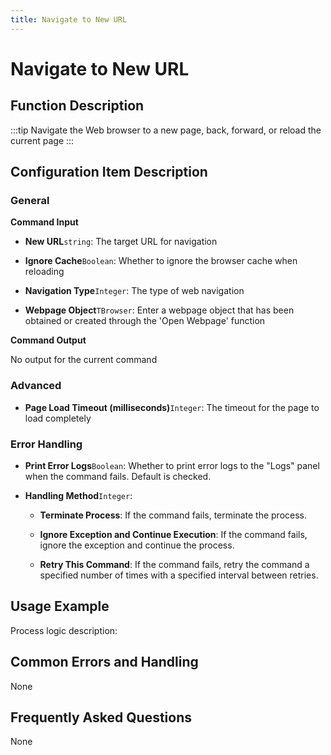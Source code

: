 ```yaml
---
title: Navigate to New URL
---
```


# Navigate to New URL

## Function Description

:::tip 
Navigate the Web browser to a new page, back, forward, or reload the current page
:::

## Configuration Item Description

### General

**Command Input**

- **New URL**`string`: The target URL for navigation

- **Ignore Cache**`Boolean`: Whether to ignore the browser cache when reloading

- **Navigation Type**`Integer`: The type of web navigation

- **Webpage Object**`TBrowser`: Enter a webpage object that has been obtained or created through the 'Open Webpage' function


**Command Output**

No output for the current command

### Advanced

- **Page Load Timeout (milliseconds)**`Integer`: The timeout for the page to load completely


### Error Handling

- **Print Error Logs**`Boolean`: Whether to print error logs to the "Logs" panel when the command fails. Default is checked. 

- **Handling Method**`Integer`:

    - **Terminate Process**: If the command fails, terminate the process.

    - **Ignore Exception and Continue Execution**: If the command fails, ignore the exception and continue the process.

    - **Retry This Command**: If the command fails, retry the command a specified number of times with a specified interval between retries.

## Usage Example

Process logic description:

## Common Errors and Handling

None

## Frequently Asked Questions

None

